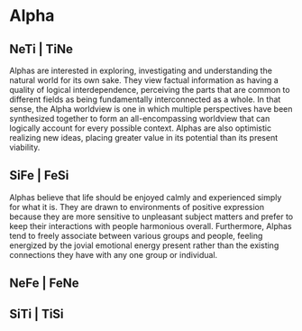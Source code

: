 # Alpha

## NeTi \| TiNe

Alphas are interested in exploring, investigating and understanding the natural world for its own sake. They view factual information as having a quality of logical interdependence, perceiving the parts that are common to different fields as being fundamentally interconnected as a whole. In that sense, the Alpha worldview is one in which multiple perspectives have been synthesized together to form an all-encompassing worldview that can logically account for every possible context. Alphas are also optimistic realizing new ideas, placing greater value in its potential than its present viability. 

## SiFe \| FeSi

Alphas believe that life should be enjoyed calmly and experienced simply for what it is. They are drawn to environments of positive expression because they are more sensitive to unpleasant subject matters and prefer to keep their interactions with people harmonious overall. Furthermore, Alphas tend to freely associate between various groups and people, feeling energized by the jovial emotional energy present rather than the existing connections they have with any one group or individual. 

## NeFe \| FeNe



## SiTi \| TiSi





